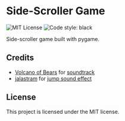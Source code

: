 # Side-Scroller Game
![MIT License](https://img.shields.io/github/license/JustKappaMan/Simple-Game)
![Code style: black](https://img.shields.io/badge/code%20style-black-black)

Side-scroller game built with pygame.

## Credits
* [Volcano of Bears](https://opengameart.org/users/volcano-of-bears) for [soundtrack](https://opengameart.org/content/8-bit-level-music-prominade)
* [jalastram](https://opengameart.org/users/jalastram) for [jump sound effect](https://opengameart.org/content/8-bit-jump-1)

## License
This project is licensed under the MIT license.

